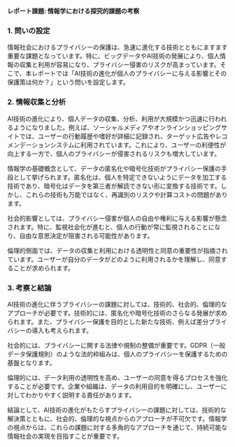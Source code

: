 **レポート課題: 情報学における探究的課題の考察**

### 1. 問いの設定

情報社会におけるプライバシーの保護は、急速に進化する技術とともにますます重要な課題となっています。特に、ビッグデータやAI技術の発展により、個人情報の収集と利用が容易になり、プライバシー侵害のリスクが高まっています。そこで、本レポートでは「AI技術の進化が個人のプライバシーに与える影響とその保護策は何か？」という問いを設定します。

### 2. 情報収集と分析

AI技術の進化により、個人データの収集、分析、利用が大規模かつ迅速に行われるようになりました。例えば、ソーシャルメディアやオンラインショッピングサイトでは、ユーザーの行動履歴や嗜好が詳細に記録され、ターゲット広告やレコメンデーションシステムに利用されています。これにより、ユーザーの利便性が向上する一方で、個人のプライバシーが侵害されるリスクも増大しています。

情報学の基礎概念として、データの匿名化や暗号化技術がプライバシー保護の手段として挙げられます。匿名化は、個人を特定できないようにデータを加工する技術であり、暗号化はデータを第三者が解読できない形に変換する技術です。しかし、これらの技術も万能ではなく、再識別のリスクや計算コストの問題があります。

社会的影響としては、プライバシー侵害が個人の自由や権利に与える影響が懸念されます。特に、監視社会化が進むと、個人の行動が常に監視されることになり、自由な意思決定が阻害される可能性があります。

倫理的側面では、データの収集と利用における透明性と同意の重要性が指摘されています。ユーザーが自分のデータがどのように利用されるかを理解し、同意することが求められます。

### 3. 考察と結論

AI技術の進化に伴うプライバシーの課題に対しては、技術的、社会的、倫理的なアプローチが必要です。技術的には、匿名化や暗号化技術のさらなる発展が求められます。また、プライバシー保護を目的とした新たな技術、例えば差分プライバシーの導入も考えられます。

社会的には、プライバシーに関する法律や規制の整備が重要です。GDPR（一般データ保護規則）のような法的枠組みは、個人のプライバシーを保護するための基盤となります。

倫理的には、データ利用の透明性を高め、ユーザーの同意を得るプロセスを強化することが必要です。企業や組織は、データの利用目的を明確にし、ユーザーに対してわかりやすく説明する責任があります。

結論として、AI技術の進化がもたらすプライバシーの課題に対しては、技術的な解決策とともに、社会的、倫理的な視点からのアプローチが不可欠です。情報学の視点からは、これらの課題に対する多角的なアプローチを通じて、持続可能な情報社会の実現を目指すことが重要です。